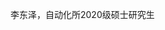 ﻿---
# Display name
name: "李东泽"

# Username (this should match the folder name)
authors:
- Dongze Li

# Is this the primary user of the site?
superuser: false

# Role/position
role: Students

# Organizations/Affiliations
organizations:
- name: 中国科学院自动化研究所
  url: "http://www.ia.cas.cn/"

# Short bio (displayed in user profile at end of posts)
bio: 自动化所2020级硕士研究生。

interests:
- 人工智能
- 对抗样本

education:
  courses:
  - course: 学士
    institution: 大连理工大学
    year: 2016-2020
  
# Social/Academic Networking
# For available icons, see: https://sourcethemes.com/academic/docs/page-builder/#icons
#   For an email link, use "fas" icon pack, "envelope" icon, and a link in the
#   form "mailto:your-email@example.com" or "#contact" for contact widget.
social:
- icon: envelope
  icon_pack: fas
  link: 'jianwen.wang@nlpr.ia.ac.cn'  # For a direct email link, use "mailto:test@example.org".
- icon: google-scholar
  icon_pack: ai
  link: 
  

# Link to a PDF of your resume/CV from the About widget.
# To enable, copy your resume/CV to `static/files/cv.pdf` and uncomment the lines below.
# - icon: cv
#   icon_pack: ai
#   link: files/cv.pdf

# Enter email to display Gravatar (if Gravatar enabled in Config)
email: ""

# Organizational groups that you belong to (for People widget)
#   Set this to `[]` or comment out if you are not using People widget.
user_groups:
- 在读学生

---

李东泽，自动化所2020级硕士研究生